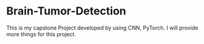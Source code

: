 # Brain-Tumor-Detection
This is my capstone Project developed by using CNN, PyTorch. I will provide more things for this project.


